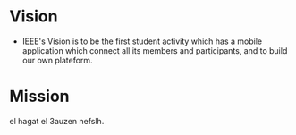 # Vision 
* IEEE's Vision is to be the first student activity which has a mobile application which connect all its members and participants, and to build our own plateform. 

# Mission
el hagat el 3auzen nefslh.